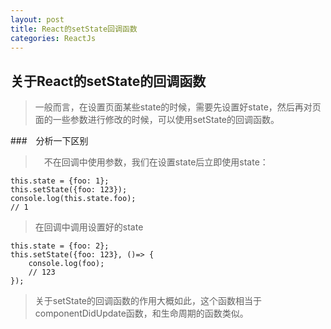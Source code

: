 ```yaml
---
layout: post
title: React的setState回调函数
categories: ReactJs
---
```


## 关于React的setState的回调函数

> 一般而言，在设置页面某些state的时候，需要先设置好state，然后再对页面的一些参数进行修改的时候，可以使用setState的回调函数。

###　分析一下区别

>　不在回调中使用参数，我们在设置state后立即使用state：

```
this.state = {foo: 1};
this.setState({foo: 123});
console.log(this.state.foo);
// 1
```

> 在回调中调用设置好的state

```
this.state = {foo: 2};
this.setState({foo: 123}, ()=> {
    console.log(foo);
    // 123
});
```

> 关于setState的回调函数的作用大概如此，这个函数相当于componentDidUpdate函数，和生命周期的函数类似。
